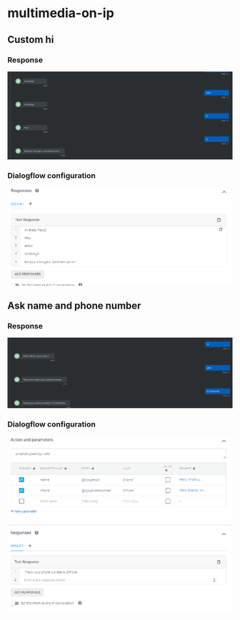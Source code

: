 # multimedia-on-ip

## Custom hi

### Response

![](images/hi.png)

### Dialogflow configuration

![](images/hi-conf.png)

## Ask name and phone number
### Response

![](images/name-phone.png)

### Dialogflow configuration

![](images/name-phone-conf.png)